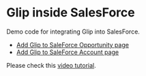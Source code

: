 # Glip inside SalesForce

Demo code for integrating Glip into SalesForce.

- [Add Glip to SaleForce Opportunity page](opportunity)
- [Add Glip to SaleForce Account page](account)


Please check this [video tutorial](https://youtu.be/XyA3o711KxI).
